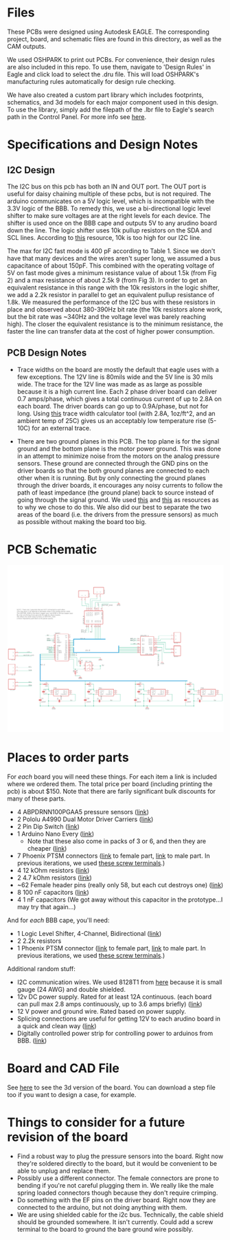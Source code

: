 # Files

These PCBs were designed using Autodesk EAGLE. The corresponding project, board, and schematic files are found in this directory, as well as the CAM outputs.

We used OSHPARK to print out PCBs. For convenience, their design rules are also included in this repo. To use them, navigate to 'Design Rules' in Eagle and click load to select the .dru file. This will load OSHPARK's manufacturing rules automatically for design rule checking.

We have also created a custom part library which includes footprints, schematics, and 3d models for each major component used in this design. To use the library, simply add the filepath of the .lbr file to Eagle's search path in the Control Panel. For more info see [here](https://www.instructables.com/Adding-a-Library-to-Eagle-CAD/).

# Specifications and Design Notes
## I2C Design
The I2C bus on this pcb has both an IN and OUT port. The OUT port is useful for daisy chaining multiple of these pcbs, but is not required. The arduino communicates on a 5V logic level, which is incompatible with the 3.3V logic of the BBB. To remedy this, we use a bi-directional logic level shifter to make sure voltages are at the right levels for each device. The shifter is used once on the BBB cape and outputs 5V to any arudino board down the line. The logic shifter uses 10k pullup resistors on the SDA and SCL lines. According to [this](https://www.ti.com/lit/an/slva689/slva689.pdf?ts=1612978067135&ref_url=https%253A%252F%252Fwww.google.com%252F) resource, 10k is too high for our I2C line. 

The max for I2C fast mode is 400 pF according to Table 1. Since we don't have that many devices and the wires aren't super long, we assumed a bus capacitance of about 150pF. This combined with the operating voltage of 5V on fast mode gives a minimum resistance value of about 1.5k (from Fig 2) and a max resistance of about 2.5k 9 (from Fig 3). In order to get an equivalent resistance in this range with the 10k resistors in the logic shifter, we add a 2.2k resistor in parallel to get an equivalent pullup resistance of 1.8k. We measured the performance of the I2C bus with these resistors in place and observed about 380-390Hz bit rate (the 10k resistors alone work, but the bit rate was ~340Hz and the voltage level was barely reaching high). The closer the equivalent resistance is to the minimum resistance, the faster the line can transfer data at the cost of higher power consumption. 

## PCB Design Notes

* Trace widths on the board are mostly the default that eagle uses with a few exceptions. The 12V line is 80mils wide and the 5V line is 30 mils wide. The trace for the 12V line was made as as large as possible because it is a high current line. Each 2 phase driver board can deliver 0.7 amps/phase, which gives a total continuous current of up to 2.8A on each board. The driver boards can go up to 0.9A/phase, but not for long. Using [this](https://www.digikey.com/en/resources/conversion-calculators/conversion-calculator-pcb-trace-width) trace width calculator tool (with 2.8A, 1oz/ft^2, and an ambient temp of 25C) gives us an acceptably low temperature rise (5-10C) for an external trace.

* There are two ground planes in this PCB. The top plane is for the signal ground and the bottom plane is the motor power ground. This was done in an attempt to minimize noise from the motors on the analog pressure sensors. These ground are connected through the GND pins on the driver boards so that the both ground planes are connected to each other when it is running. But by only connecting the ground planes through the driver boards, it encourages any noisy currents to follow the path of least impedance (the ground plane) back to source instead of going through the signal ground. We used [this](https://www.nxp.com/docs/en/application-note/AN1259.pdf) and [this](https://electronics.stackexchange.com/questions/112508/ground-vs-power-ground) as resources as to why we chose to do this. We also did our best to separate the two areas of the board (i.e. the drivers from the pressure sensors) as much as possible without making the board too big. 

# PCB Schematic
![Schematic](schematic_v5.png)

# Places to order parts

For *each* board you will need these things. For each item a link is included where we ordered them. The total price per board (including printing the pcb) is about $150. Note that there are farily significant bulk discounts for many of these parts. 

* 4 ABPDRNN100PGAA5 pressure sensors ([link](https://www.mouser.com/ProductDetail/Honeywell/ABPDRNN100PGAA5?qs=sGAEpiMZZMvhQj7WZhFIAD2P7qVC0dZ7tI11ZYAVyGqQk%2FMhVJdgGw%3D%3D))
* 2 Pololu A4990 Dual Motor Driver Carriers ([link](https://www.pololu.com/product/2137/))
* 2 Pin Dip Switch ([link](https://www.digikey.com/en/products/detail/cui-devices/DS01-254-S-02BE/11310829))
* 1 Arduino Nano Every ([link](https://store.arduino.cc/usa/nano-every))
	* Note that these also come in packs of 3 or 6, and then they are cheaper ([link](https://store.arduino.cc/usa/nano-every-pack))
* 7 Phoenix PTSM connectors ([link](https://www.digikey.com/en/products/detail/phoenix-contact/1778625/2625578) to female part, [link](https://www.digikey.com/en/products/detail/phoenix-contact/1778832/2625556) to male part. In previous iterations, we used [these screw terminals](https://www.amazon.com/Simpo-Terminal-Optional-300v10a-Drawing/dp/B018ORUVTU/ref=sr_1_4?dchild=1&keywords=2.54%2Bmm%2Bscrew%2Bterminal&qid=1587763307&s=industrial&sr=1-4&th=1).)
* 4 12 kOhm resistors ([link](https://www.amazon.com/EDGELEC-Resistor-Tolerance-Resistance-Optional/dp/B07HDGQRSR/ref=sr_1_2?dchild=1&keywords=12k+resistor&qid=1587767472&sr=8-2))
* 2 4.7 kOhm resistors ([link](https://www.amazon.com/4-7-kOhm-Resistor/s?k=4.7+kOhm+Resistor))
* ~62 Female header pins (really only 58, but each cut destroys one) ([link](https://www.amazon.com/Qunqi-2-54mm-Straight-Connector-Arduino/dp/B07CGGSDWF/ref=sr_1_3?dchild=1&keywords=female+header+pins&qid=1587769954&sr=8-3))
* 8 100 nF capacitors ([link](https://www.amazon.com/Gikfun-Ceramic-Capacitor-Arduino-100pcs/dp/B00RT02YIU/ref=sr_1_9?dchild=1&keywords=100nf+capacitor&qid=1587767206&sr=8-9))
* 4 1 nF capacitors (We got away without this capacitor in the prototype...I may try that again...)

And for *each* BBB cape, you'll need:

* 1 Logic Level Shifter, 4-Channel, Bidirectional ([link](https://www.pololu.com/product/2595))
* 2 2.2k resistors
* 1 Phoenix PTSM connector ([link](https://www.digikey.com/en/products/detail/phoenix-contact/1778625/2625578) to female part, [link](https://www.digikey.com/en/products/detail/phoenix-contact/1778832/2625556) to male part. In previous iterations, we used [these screw terminals](https://www.amazon.com/Simpo-Terminal-Optional-300v10a-Drawing/dp/B018ORUVTU/ref=sr_1_4?dchild=1&keywords=2.54%2Bmm%2Bscrew%2Bterminal&qid=1587763307&s=industrial&sr=1-4&th=1).)


Additional random stuff:

* I2C communication wires. We used 8128T1 from [here](https://www.mcmaster.com/shielded-wire) because it is small gauge (24 AWG) and double shielded.
* 12v DC power supply. Rated for at least 12A continuous. (each board can pull max 2.8 amps continuously, up to 3.6 amps briefly) ([link](https://www.amazon.com/AVAWO-Switching-Transformer-Regulated-Computer/dp/B0146IAXYO/ref=sr_1_3?dchild=1&keywords=24+volt+power+supply&qid=1587765261&sr=8-3))
* 12 V power and ground wire. Rated based on power supply.
* Splicing connections are useful for getting 12V to each arudino board in a quick and clean way ([link](https://www.amazon.com/dp/B07XMJ5KTY/ref=sspa_dk_detail_0?spLa=ZW5jcnlwdGVkUXVhbGlmaWVyPUFPUFdLM1RZU1g4M0kmZW5jcnlwdGVkSWQ9QTAzODQzNDEyU1RMUVlGNVgwM1VNJmVuY3J5cHRlZEFkSWQ9QTAwNTA5MTUyWERMTFQ3TzBUUDNIJndpZGdldE5hbWU9c3BfZGV0YWlsMiZhY3Rpb249Y2xpY2tSZWRpcmVjdCZkb05vdExvZ0NsaWNrPXRydWU&th=1))
* Digitally controlled power strip for controlling power to arduinos from BBB. ([link](https://www.sparkfun.com/products/14236))


# Board and CAD File

See [here](https://a360.co/2NUtMc7) to see the 3d version of the board. You can download a step file too if you want to design a case, for example.

# Things to consider for a future revision of the board

* Find a robust way to plug the pressure sensors into the board. Right now they're soldered directly to the board, but it would be convenient to be able to unplug and replace them.
* Possibly use a different connector. The female connectors are prone to bending if you're not careful plugging them in. We really like the male spring loaded connectors though because they don't require crimping.
* Do something with the EF pins on the driver board. Right now they are connected to the arduino, but not doing anything with them. 
* We are using shielded cable for the i2c bus. Technically, the cable shield should be grounded somewhere. It isn't currently. Could add a screw terminal to the board to ground the bare ground wire possibly.